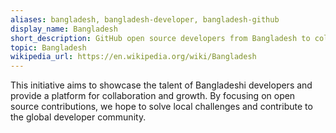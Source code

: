 ```yaml
---
aliases: bangladesh, bangladesh-developer, bangladesh-github
display_name: Bangladesh
short_description: GitHub open source developers from Bangladesh to collaborate on projects and share their contributions with the global community.
topic: Bangladesh
wikipedia_url: https://en.wikipedia.org/wiki/Bangladesh
---
```

This initiative aims to showcase the talent of Bangladeshi developers and provide a platform for collaboration and growth. By focusing on open source contributions, we hope to solve local challenges and contribute to the global developer community.
